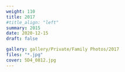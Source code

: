 ```yaml
---
weight: 110
title: 2017
#title_align: "left"
summary: 2015
date: 2020-12-15
draft: false

gallery: gallery/Private/Family Photos/2017
files: "*.jpg"
cover: 5D4_0812.jpg
---
```


